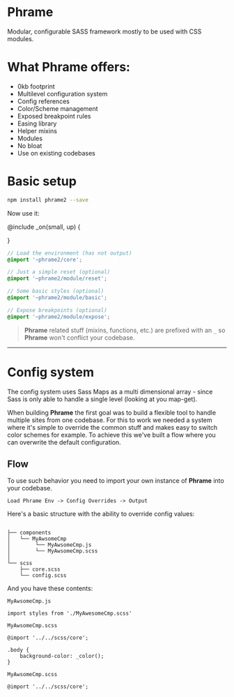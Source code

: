# Phrame
Modular, configurable SASS framework mostly to be used with CSS modules.

# What **Phrame** offers:
- 0kb footprint
- Multilevel configuration system
- Config references
- Color/Scheme management
- Exposed breakpoint rules
- Easing library
- Helper mixins
- Modules
- No bloat
- Use on existing codebases

# Basic setup

```bash
npm install phrame2 --save
```

Now use it:

@include _on(small, up) {

}

```scss
// Load the environment (has not output)
@import '~phrame2/core';

// Just a simple reset (optional)
@import '~phrame2/module/reset';

// Some basic styles (optional)
@import '~phrame2/module/basic';

// Expose breakpoints (optional)
@import '~phrame2/module/expose';
```

> **Phrame** related stuff (mixins, functions, etc.) are prefixed with an `_` so **Phrame** won't conflict your codebase.

---

# Config system

The config system uses Sass Maps as a multi dimensional array - since Sass is only able to handle a
single level (looking at you map-get).

When building **Phrame** the first goal was to build a flexible tool to handle multiple
sites from one codebase. For this to work we needed a system where it's simple to override the common stuff
and makes easy to switch color schemes for example. To achieve this we've built a flow where you can overwrite
the default configuration.

## Flow

To use such behavior you need to import your own instance of **Phrame** into your codebase.

`Load Phrame Env -> Config Overrides -> Output`

Here's a basic structure with the ability to override config values:

```

├── components
│   └── MyAwsomeCmp
│        └── MyAwsomeCmp.js
│        └── MyAwsomeCmp.scss
│
└── scss
    ├── core.scss
    └── config.scss

```

And you have these contents:

`MyAwsomeCmp.js`

```
import styles from './MyAwesomeCmp.scss'
```

`MyAwsomeCmp.scss`

```
@import '../../scss/core';

.body {
    background-color: _color();
}
```

`MyAwsomeCmp.scss`

```
@import '../../scss/core';
```



